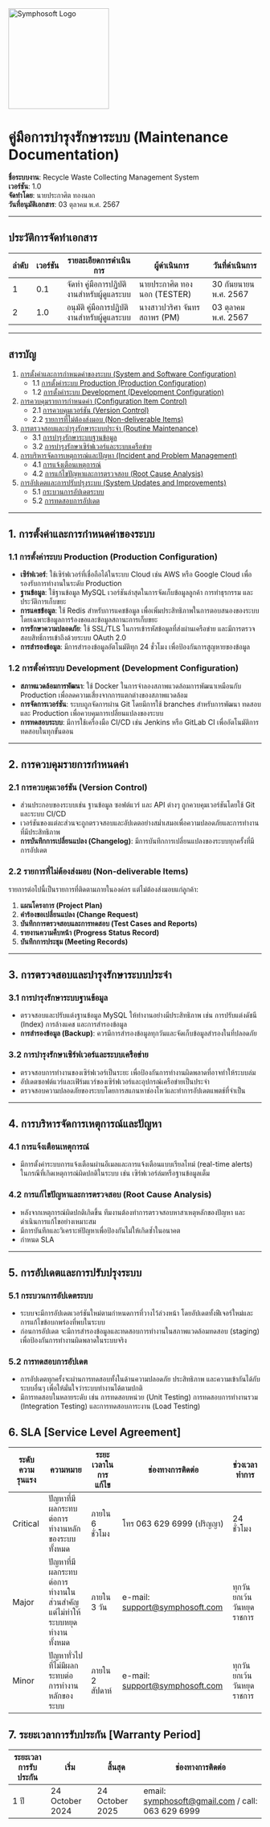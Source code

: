 <img src="https://www.symphosoft.com/logo/symphosoftLogo.png" alt="Symphosoft Logo" width="200"/>

# คู่มือการบำรุงรักษาระบบ (Maintenance Documentation)
**ชื่อระบบงาน**: Recycle Waste Collecting Management System  
**เวอร์ชัน**: 1.0  
**จัดทำโดย**: นายประกาศิต ทองนอก  
**วันที่อนุมัติเอกสาร**: 03 ตุลาคม พ.ศ. 2567  
  
---

## ประวัติการจัดทำเอกสาร

| ลำดับ | เวอร์ชัน | รายละเอียดการดำเนินการ                 | ผู้ดำเนินการ | วันที่ดำเนินการ |
|-------|----------|-----------------------------------------|--------------|-----------------|
| 1     | 0.1      | จัดทำ คู่มือการปฏิบัติงานสำหรับผู้ดูแลระบบ         | นายประกาศิต ทองนอก  (TESTER)  | 30 กันยนายน พ.ศ. 2567        |
| 2     | 1.0      | อนุมัติ คู่มือการปฏิบัติงานสำหรับผู้ดูแลระบบ       | นางสาวปวริศา จันทรสถาพร (PM)  | 03 ตุลาคม พ.ศ. 2567        |  

---

## สารบัญ

1. [การตั้งค่าและการกำหนดค่าของระบบ (System and Software Configuration)](#1-การตั้งค่าและการกำหนดค่าของระบบ)
    - 1.1 [การตั้งค่าระบบ Production (Production Configuration)](#11-การตั้งค่าระบบ-production)
    - 1.2 [การตั้งค่าระบบ Development (Development Configuration)](#12-การตั้งค่าระบบ-development)
2. [การควบคุมรายการกำหนดค่า (Configuration Item Control)](#2-การควบคุมรายการกำหนดค่า)
    - 2.1 [การควบคุมเวอร์ชัน (Version Control)](#21-การควบคุมเวอร์ชัน)
    - 2.2 [รายการที่ไม่ต้องส่งมอบ (Non-deliverable Items)](#22-รายการที่ไม่ต้องส่งมอบ)
3. [การตรวจสอบและบำรุงรักษาระบบประจำ (Routine Maintenance)](#3-การตรวจสอบและบำรุงรักษาระบบประจำ)
    - 3.1 [การบำรุงรักษาระบบฐานข้อมูล](#31-การบำรุงรักษาระบบฐานข้อมูล)
    - 3.2 [การบำรุงรักษาเซิร์ฟเวอร์และระบบเครือข่าย](#32-การบำรุงรักษาเซิร์ฟเวอร์และระบบเครือข่าย)
4. [การบริหารจัดการเหตุการณ์และปัญหา (Incident and Problem Management)](#4-การบริหารจัดการเหตุการณ์และปัญหา)
    - 4.1 [การแจ้งเตือนเหตุการณ์](#41-การแจ้งเตือนเหตุการณ์)
    - 4.2 [การแก้ไขปัญหาและการตรวจสอบ (Root Cause Analysis)](#42-การแก้ไขปัญหาและการตรวจสอบ)
5. [การอัปเดตและการปรับปรุงระบบ (System Updates and Improvements)](#5-การอัปเดตและการปรับปรุงระบบ)
    - 5.1 [กระบวนการอัปเดตระบบ](#51-กระบวนการอัปเดตระบบ)
    - 5.2 [การทดสอบการอัปเดต](#52-การทดสอบการอัปเดต)

---

## 1. การตั้งค่าและการกำหนดค่าของระบบ

### 1.1 การตั้งค่าระบบ Production (Production Configuration)
- **เซิร์ฟเวอร์**: ใช้เซิร์ฟเวอร์ที่เชื่อถือได้ในระบบ Cloud เช่น AWS หรือ Google Cloud เพื่อรองรับการทำงานในระดับ Production
- **ฐานข้อมูล**: ใช้ฐานข้อมูล MySQL เวอร์ชันล่าสุดในการจัดเก็บข้อมูลลูกค้า การทำธุรกรรม และประวัติการเก็บขยะ
- **การแคชข้อมูล**: ใช้ Redis สำหรับการแคชข้อมูล เพื่อเพิ่มประสิทธิภาพในการตอบสนองของระบบ โดยเฉพาะข้อมูลการร้องขอและข้อมูลสถานะการเก็บขยะ
- **การรักษาความปลอดภัย**: ใช้ SSL/TLS ในการเข้ารหัสข้อมูลที่ส่งผ่านเครือข่าย และมีการตรวจสอบสิทธิ์การเข้าถึงด้วยระบบ OAuth 2.0
- **การสำรองข้อมูล**: มีการสำรองข้อมูลอัตโนมัติทุก 24 ชั่วโมง เพื่อป้องกันการสูญหายของข้อมูล

### 1.2 การตั้งค่าระบบ Development (Development Configuration)
- **สภาพแวดล้อมการพัฒนา**: ใช้ Docker ในการจำลองสภาพแวดล้อมการพัฒนาเหมือนกับ Production เพื่อลดความเสี่ยงจากการแตกต่างของสภาพแวดล้อม
- **การจัดการเวอร์ชัน**: ระบบถูกจัดการผ่าน Git โดยมีการใช้ branches สำหรับการพัฒนา ทดสอบ และ Production เพื่อควบคุมการเปลี่ยนแปลงของระบบ
- **การทดสอบระบบ**: มีการใช้เครื่องมือ CI/CD เช่น Jenkins หรือ GitLab CI เพื่ออัตโนมัติการทดสอบในทุกขั้นตอน

---

## 2. การควบคุมรายการกำหนดค่า

### 2.1 การควบคุมเวอร์ชัน (Version Control)
- ส่วนประกอบของระบบเช่น ฐานข้อมูล ซอฟต์แวร์ และ API ต่างๆ ถูกควบคุมเวอร์ชันโดยใช้ Git และระบบ CI/CD
- เวอร์ชันของแต่ละส่วนจะถูกตรวจสอบและอัปเดตอย่างสม่ำเสมอเพื่อความปลอดภัยและการทำงานที่มีประสิทธิภาพ
- **การบันทึกการเปลี่ยนแปลง (Changelog)**: มีการบันทึกการเปลี่ยนแปลงของระบบทุกครั้งที่มีการอัปเดต

### 2.2 รายการที่ไม่ต้องส่งมอบ (Non-deliverable Items)
รายการต่อไปนี้เป็นรายการที่ติดตามภายในองค์กร แต่ไม่ต้องส่งมอบแก่ลูกค้า:
1. **แผนโครงการ (Project Plan)**
2. **คำร้องขอเปลี่ยนแปลง (Change Request)**
3. **บันทึกการตรวจสอบและการทดสอบ (Test Cases and Reports)**
4. **รายงานความคืบหน้า (Progress Status Record)**
5. **บันทึกการประชุม (Meeting Records)**

---

## 3. การตรวจสอบและบำรุงรักษาระบบประจำ

### 3.1 การบำรุงรักษาระบบฐานข้อมูล
- ตรวจสอบและปรับแต่งฐานข้อมูล MySQL ให้ทำงานอย่างมีประสิทธิภาพ เช่น การปรับแต่งดัชนี (Index) การล้างแคช และการสำรองข้อมูล
- **การสำรองข้อมูล (Backup)**: ควรมีการสำรองข้อมูลทุกวันและจัดเก็บข้อมูลสำรองในที่ปลอดภัย

### 3.2 การบำรุงรักษาเซิร์ฟเวอร์และระบบเครือข่าย
- ตรวจสอบการทำงานของเซิร์ฟเวอร์เป็นระยะ เพื่อป้องกันการทำงานผิดพลาดที่อาจทำให้ระบบล่ม
- อัปเดตซอฟต์แวร์และเฟิร์มแวร์ของเซิร์ฟเวอร์และอุปกรณ์เครือข่ายเป็นประจำ
- ตรวจสอบความปลอดภัยของระบบโดยการสแกนหาช่องโหว่และทำการอัปเดตแพตช์ที่จำเป็น

---

## 4. การบริหารจัดการเหตุการณ์และปัญหา

### 4.1 การแจ้งเตือนเหตุการณ์
- มีการตั้งค่าระบบการแจ้งเตือนผ่านอีเมลและการแจ้งเตือนแบบเรียลไทม์ (real-time alerts) ในกรณีที่เกิดเหตุการณ์ผิดปกติในระบบ เช่น เซิร์ฟเวอร์ล่มหรือฐานข้อมูลเต็ม

### 4.2 การแก้ไขปัญหาและการตรวจสอบ (Root Cause Analysis)
- หลังจากเหตุการณ์ผิดปกติเกิดขึ้น ทีมงานต้องทำการตรวจสอบหาสาเหตุหลักของปัญหา และดำเนินการแก้ไขอย่างเหมาะสม
- มีการบันทึกและวิเคราะห์ปัญหาเพื่อป้องกันไม่ให้เกิดซ้ำในอนาคต
- กำหนด SLA 

---

## 5. การอัปเดตและการปรับปรุงระบบ

### 5.1 กระบวนการอัปเดตระบบ
- ระบบจะมีการอัปเดตเวอร์ชันใหม่ตามกำหนดการที่วางไว้ล่วงหน้า โดยอัปเดตทั้งฟีเจอร์ใหม่และการแก้ไขข้อบกพร่องที่พบในระบบ
- ก่อนการอัปเดต จะมีการสำรองข้อมูลและทดสอบการทำงานในสภาพแวดล้อมทดสอบ (staging) เพื่อป้องกันการทำงานผิดพลาดในระบบจริง

### 5.2 การทดสอบการอัปเดต
- การอัปเดตทุกครั้งจะผ่านการทดสอบทั้งในด้านความปลอดภัย ประสิทธิภาพ และความเข้ากันได้กับระบบอื่นๆ เพื่อให้มั่นใจว่าระบบทำงานได้ตามปกติ
- มีการทดสอบในหลายระดับ เช่น การทดสอบหน่วย (Unit Testing) การทดสอบการทำงานรวม (Integration Testing) และการทดสอบภาระงาน (Load Testing)

## 6.  SLA [Service Level Agreement]  
  
| ระดับความรุนแรง | ความหมาย                                  | ระยะเวลาในการแก้ไข | ช่องทางการติดต่อ                        | ช่วงเวลาทำการ               |
|-----------------|--------------------------------------------|--------------------|-----------------------------------------|----------------------------|
| Critical        | ปัญหาที่มีผลกระทบต่อการทำงานหลักของระบบทั้งหมด | ภายใน 6 ชั่วโมง    | โทร 063 629 6999 (ปริญญา)             | 24 ชั่วโมง                 |
| Major           | ปัญหาที่มีผลกระทบต่อการทำงานในส่วนสำคัญ แต่ไม่ทำให้ระบบหยุดทำงานทั้งหมด | ภายใน 3 วัน        | e-mail: support@symphosoft.com         | ทุกวัน ยกเว้นวันหยุดราชการ |
| Minor           | ปัญหาทั่วไปที่ไม่มีผลกระทบต่อการทำงานหลักของระบบ | ภายใน 2 สัปดาห์   | e-mail: support@symphosoft.com         | ทุกวัน ยกเว้นวันหยุดราชการ |  

## 7. ระยะเวลาการรับประกัน [Warranty Period]  
  

| ระยะเวลาการรับประกัน | เริ่ม              | สิ้นสุด             | ช่องทางการติดต่อ                              |
|----------------------|-------------------|--------------------|---------------------------------------------|
| 1 ปี               | 24 October 2024 | 24 October 2025 | email: symphosoft@gmail.com / call: 063 629 6999 |  



